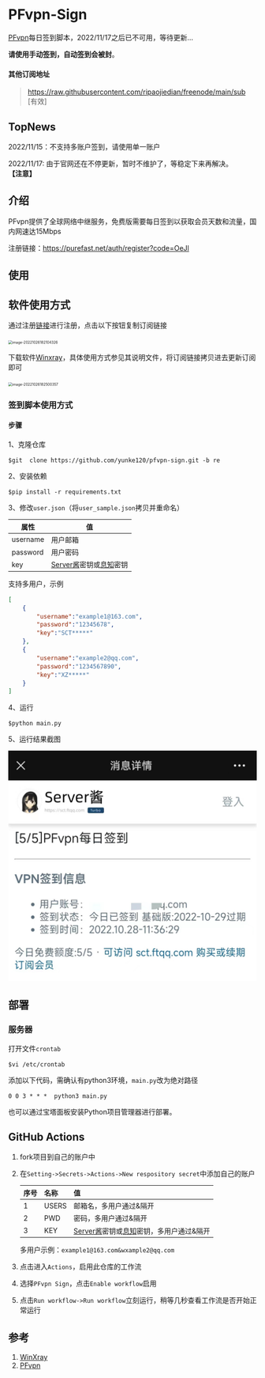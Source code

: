# PFvpn-Sign

[PFvpn](https://purefast.net/)每日签到脚本，2022/11/17之后已不可用，等待更新...

**请使用手动签到，自动签到会被封**。

#### 其他订阅地址

> https://raw.githubusercontent.com/ripaojiedian/freenode/main/sub [有效]

## TopNews

2022/11/15：不支持多账户签到，请使用单一账户

2022/11/17: 由于官网还在不停更新，暂时不维护了，等稳定下来再解决。**【注意】**

## 介绍

PFvpn提供了全球网络中继服务，免费版需要每日签到以获取会员天数和流量，国内网速达15Mbps

注册链接：https://purefast.net/auth/register?code=OeJl

## 使用

## 软件使用方式

通过注册[链接](https://purefast.net/auth/register?code=OeJl)进行注册，点击以下按钮复制订阅链接

<img src="figures/image-20221026182104326.png" alt="image-20221026182104326" style="zoom: 50%;" />

下载软件[Winxray](https://github.com/TheMRLL/WinXray.git)，具体使用方式参见其说明文件，将订阅链接拷贝进去更新订阅即可

<img src="figures/image-20221026182500357.png" alt="image-20221026182500357" style="zoom:50%;" />

### 签到脚本使用方式

#### 步骤

1、克隆仓库

```
$git  clone https://github.com/yunke120/pfvpn-sign.git -b re
```

2、安装依赖

```
$pip install -r requirements.txt
```

3、修改`user.json`（将`user_sample.json`拷贝并重命名）

| 属性     | 值                                                           |
| -------- | ------------------------------------------------------------ |
| username | 用户邮箱                                                     |
| password | 用户密码                                                     |
| key      | [Server酱](https://sct.ftqq.com/)密钥或[息知](https://xz.qqoq.net/#/index)密钥 |

支持多用户，示例

```json
[
    {
        "username":"example1@163.com",
        "password":"12345678",
        "key":"SCT*****"
    },
    {
        "username":"example2@qq.com",
        "password":"1234567890",
        "key":"XZ*****"
    }
]
```



4、运行

```
$python main.py
```

5、运行结果截图

<img src="figures/image-20221028120722114.png" alt="image-20221028120722114" style="zoom:50%;" />

## 部署

### 服务器

打开文件`crontab`

```
$vi /etc/crontab
```

添加以下代码，需确认有python3环境，`main.py`改为绝对路径

```
0 0 3 * * *  python3 main.py
```

也可以通过宝塔面板安装Python项目管理器进行部署。

## GitHub Actions

1. fork项目到自己的账户中

2. 在`Setting->Secrets->Actions->New respository secret`中添加自己的账户

   | 序号 | 名称  | 值                                                           |
   | ---- | ----- | ------------------------------------------------------------ |
   | 1    | USERS | 邮箱名，多用户通过&隔开                                      |
   | 2    | PWD   | 密码，多用户通过&隔开                                        |
   | 3    | KEY   | [Server酱](https://sct.ftqq.com/)密钥或[息知](https://xz.qqoq.net/#/index)密钥，多用户通过&隔开 |

   多用户示例：`example1@163.com&wxample2@qq.com`

3. 点击进入`Actions`，启用此仓库的工作流

4. 选择`PFvpn Sign`，点击`Enable workflow`启用

5. 点击`Run workflow->Run workflow`立刻运行，稍等几秒查看工作流是否开始正常运行

## 参考

1. [WinXray](https://github.com/TheMRLL/WinXray)
2. [PFvpn](https://purefast.net/)

